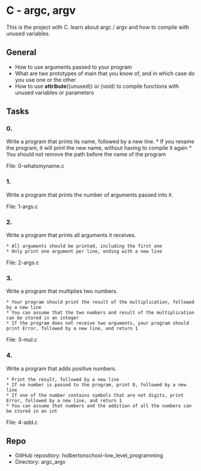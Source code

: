 # C - argc, argv

This is the project with C.
learn about argc / argv and how to compile with unused variables.

## General

* How to use arguments passed to your program
* What are two prototypes of main that you know of, and in which case do you use one or the other
* How to use __attribute__((unused)) or (void) to compile functions with unused variables or parameters

## Tasks

### 0. 
Write a program that prints its name, followed by a new line.
    * If you rename the program, it will print the new name, without having to compile it again
    * You should not remove the path before the name of the program

File: 0-whatsmyname.c

### 1. 
Write a program that prints the number of arguments passed into it.

File: 1-args.c
    
### 2.
Write a program that prints all arguments it receives.

    * All arguments should be printed, including the first one
    * Only print one argument per line, ending with a new line

File: 2-args.c

### 3.
Write a program that multiplies two numbers.

    * Your program should print the result of the multiplication, followed by a new line
    * You can assume that the two numbers and result of the multiplication can be stored in an integer
    * If the program does not receive two arguments, your program should print Error, followed by a new line, and return 1

File: 3-mul.c

### 4.
Write a program that adds positive numbers.

    * Print the result, followed by a new line
    * If no number is passed to the program, print 0, followed by a new line
    * If one of the number contains symbols that are not digits, print Error, followed by a new line, and return 1
    * You can assume that numbers and the addition of all the numbers can be stored in an int

File: 4-add.c

## Repo
* GitHub repository: holbertonschool-low_level_programming
* Directory: argc_argv


